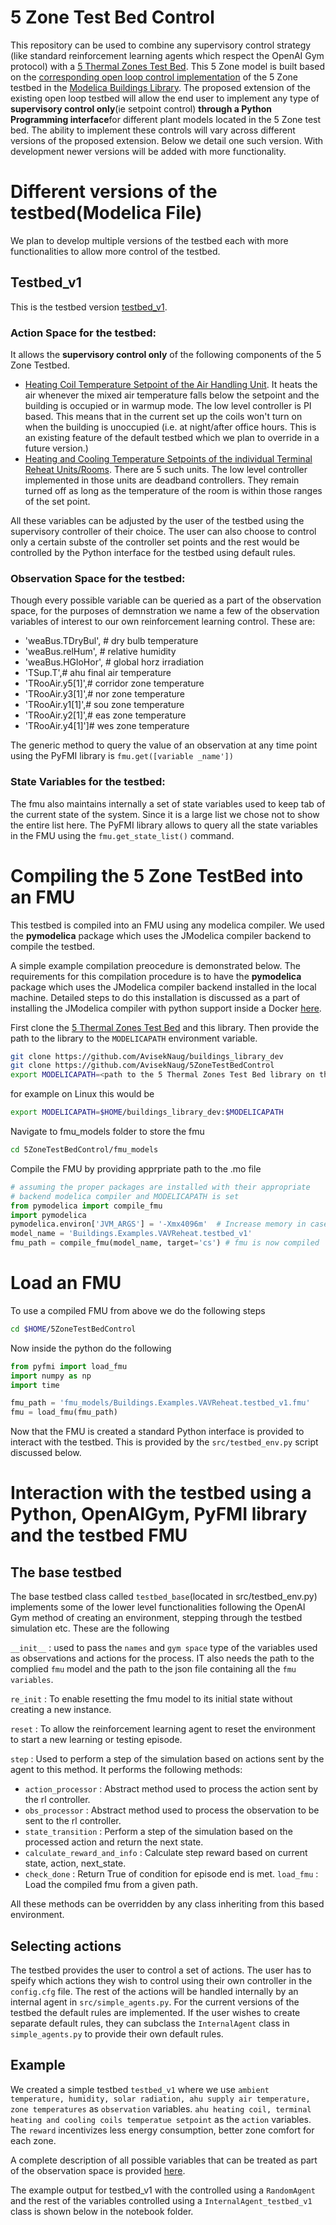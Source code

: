 # 5 Zone Test Bed Control
This repository can be used to combine any supervisory control strategy (like standard reinforcement learning agents which respect the OpenAI Gym protocol) with a [5 Thermal Zones Test Bed](https://github.com/AvisekNaug/buildings_library_dev). This 5 Zone model is built based on the [corresponding open loop control implementation]((https://simulationresearch.lbl.gov/modelica/releases/latest/help/Buildings_Examples_VAVReheat_BaseClasses.html#Buildings.Examples.VAVReheat.BaseClasses.PartialOpenLoop)) of the 5 Zone testbed in the [Modelica Buildings Library](https://github.com/lbl-srg/modelica-buildings). The proposed extension of the existing open loop testbed will allow the end user to implement any type of **supervisory control only**(ie setpoint control) **through a Python Programming interface**for different plant models located in the 5 Zone test bed. The ability to implement these controls will vary across different versions of the proposed extension. Below we detail one such version. With development newer versions will be added with more functionality.

# Different versions of the testbed(Modelica File)
We plan to develop multiple versions of the testbed each with more functionalities to allow more control of the testbed.

## Testbed_v1
This is the testbed version [testbed_v1](https://github.com/AvisekNaug/buildings_library_dev/blob/master/Buildings/Examples/VAVReheat/testbed_v1.mo). 

### Action Space for the testbed:

It allows the **supervisory control only** of the following components of the 5 Zone Testbed.

* <u>Heating Coil Temperature Setpoint of the Air Handling Unit</u>. It heats the air whenever the mixed air temperature falls below the setpoint and the building is occupied or in warmup mode. The low level controller is PI based. This means that in the current set up the coils won't turn on when the building is unoccupied (i.e. at night/after office hours. This is an existing feature of the default testbed which we plan to override in a future version.)
* <u>Heating and Cooling Temperature Setpoints of the individual Terminal Reheat Units/Rooms</u>. There are 5 such units. The low level controller implemented in those units are deadband controllers. They remain turned off as long as the temperature of the room is within those ranges of the set point.

All these variables can be adjusted by the user of the testbed using the supervisory controller of their choice. The user can also choose to control only a certain subste of the controller set points and the rest would be controlled by the Python interface for the testbed using default rules.

### Observation Space for the testbed:

Though every possible variable can be queried as a part of the observation space, for the purposes of demnstration we name a few of the observation variables of interest to our own reinforcement learning control. These are:

* 'weaBus.TDryBul', # dry bulb temperature
* 'weaBus.relHum', # relative humidity
* 'weaBus.HGloHor', # global horz irradiation
* 'TSup.T',# ahu final air temperature
* 'TRooAir.y5[1]',# corridor zone temperature
* 'TRooAir.y3[1]',# nor zone temperature
* 'TRooAir.y1[1]',# sou zone temperature
* 'TRooAir.y2[1]',# eas zone temperature
* 'TRooAir.y4[1]']# wes zone temperature

The generic method to query the value of an observation at any time point using the PyFMI library is `fmu.get([variable _name'])`

### State Variables for the testbed:

The fmu also maintains internally a set of state variables used to keep tab of the current state of the system. Since it is a large list we chose not to show the entire list here. The PyFMI library allows to query all the state variables in the FMU using the `fmu.get_state_list()` command.

# Compiling the 5 Zone TestBed into an FMU
This testbed is compiled into an FMU using any modelica compiler. We used the **pymodelica** package which uses the JModelica compiler backend to compile the testbed. 

A simple example compilation preocedure is demonstrated below. The requirements for this compilation procedure is to have the **pymodelica** package which uses the JModelica compiler backend installed in the local machine. Detailed steps to do this installation is discussed as a part of installing the JModelica compiler with python support inside a Docker [here](https://github.com/AvisekNaug/JModelica_docker).

First clone the [5 Thermal Zones Test Bed](https://github.com/AvisekNaug/buildings_library_dev) and this library. Then provide the path to the library to the `MODELICAPATH` environment variable.

```bash
git clone https://github.com/AvisekNaug/buildings_library_dev
git clone https://github.com/AvisekNaug/5ZoneTestBedControl
export MODELICAPATH=<path to the 5 Thermal Zones Test Bed library on the local machine>:$MODELICAPATH
```

for example on Linux this would be

```bash
export MODELICAPATH=$HOME/buildings_library_dev:$MODELICAPATH
```

Navigate to fmu_models folder to store the fmu
```bash
cd 5ZoneTestBedControl/fmu_models
```
Compile the FMU by providing apprpriate path to the .mo file
```python
# assuming the proper packages are installed with their appropriate 
# backend modelica compiler and MODELICAPATH is set
from pymodelica import compile_fmu
import pymodelica
pymodelica.environ['JVM_ARGS'] = '-Xmx4096m'  # Increase memory in case compilation fails
model_name = 'Buildings.Examples.VAVReheat.testbed_v1'
fmu_path = compile_fmu(model_name, target='cs') # fmu is now compiled
```

# Load an FMU 

To use a compiled FMU from above we do the following steps

```bash
cd $HOME/5ZoneTestBedControl
```
Now inside the python do the following
```python
from pyfmi import load_fmu
import numpy as np
import time

fmu_path = 'fmu_models/Buildings.Examples.VAVReheat.testbed_v1.fmu'
fmu = load_fmu(fmu_path)
```

Now that the FMU is created a standard Python interface is provided to interact with the testbed. This is provided by the `src/testbed_env.py` script discussed below.

# Interaction with the testbed using a Python, OpenAIGym, PyFMI library and the testbed FMU

## The base testbed
The base testbed class called `testbed_base`(located in src/testbed_env.py) implements some of the lower level functionalities following the OpenAI Gym method of creating an environment, stepping through the testbed simulation etc. These are the following

`__init__` : used to pass the `names` and `gym space` type of the variables used as observations and actions for the process. IT also needs the path to the complied `fmu` model and the path to the json file containing all the `fmu variables`.

`re_init` : To enable resetting the fmu model to its initial state without creating a new instance.

`reset` : To allow the reinforcement learning agent to reset the environment to start a new learning or testing episode.

`step` : Used to perform a step of the simulation based on actions sent by the agent to this method. It performs the following methods:

* `action_processor` : Abstract method used to process the action sent by the rl controller.
* `obs_processor` :  Abstract method used to process the observation to be sent to the rl controller.
* `state_transition` : Perform a step of the simulation based on the processed action and return the next state.
* `calculate_reward_and_info` : Calculate step reward based on current state, action, next_state.
* `check_done` : Return True of condition for episode end is met.
`load_fmu` : Load the compiled fmu from a given path.

All these methods can be overridden by any class inheriting from this based environment.

## Selecting actions

The testbed provides the user to control a set of actions. The user has to speify which actions they wish to control using their own controller in the `config.cfg` file. The rest of the actions will be handled internally by an internal agent in `src/simple_agents.py`. For the current versions of the testbed the default rules are implemented. If the user wishes to create separate default rules, they can subclass the `InternalAgent` class in `simple_agents.py` to provide their own default rules.

## Example

We created a simple testbed `testbed_v1` where we use `ambient temperature, humidity, solar radiation, ahu supply air temperature, zone temperatures` as `observation` variables. `ahu heating coil, terminal heating and cooling coils temperatue setpoint` as the `action` variables. The `reward` incentivizes less energy consumption, better zone comfort for each zone.

A complete description of all possible variables that can be treated as part of the observation space is provided [here](resource/testbed_v1_variable_explanation.json).

The example output for testbed_v1 with the controlled using a `RandomAgent` and the rest of the variables controlled using a `InternalAgent_testbed_v1` class is shown below in the notebook folder.